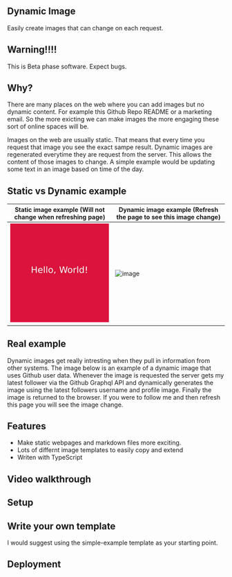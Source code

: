 ## Dynamic Image
Easily create images that can change on each request.

## Warning!!!!
This is Beta phase software. Expect bugs.

## Why?
There are many places on the web where you can add images but no dynamic content. For example this Github Repo README or a marketing email. So the more exicting we can make images the more engaging these sort of online spaces will be. 

Images on the web are usually static. That means that every time you request that image you see the exact sampe result. Dynamic images are regenerated everytime they are request from the server. This allows the content of those images to change. A simple example would be updating some text in an image based on time of the day.

## Static vs Dynamic example


| Static image example (Will not change when refreshing page) | Dynamic image example (Refresh the page to see this image change) |
| ----------------------------------------------------------- | ----------------------------------------------------------------- |
| ![Static image](hello-world.png?raw=true)                   | ![image](https://dynamic-image.onrender.com/image/simple-example) |


## Real example
Dynamic images get really intresting when they pull in information from other systems. The image below is an example of a dynamic image that uses Github user data. Whenever the image is requested the server gets my latest follower via the Github Graphql API and dynamically generates the image using the latest followers username and profile image. Finally the image is returned to the browser. If you were to follow me and then refresh this page you will see the image change.

## Features 
 - Make static webpages and markdown files more exciting.
 - Lots of differnt image templates to easily copy and extend
 - Writen with TypeScript

## Video walkthrough

## Setup

## Write your own template
I would suggest using the simple-example template as your starting point.

## Deployment
